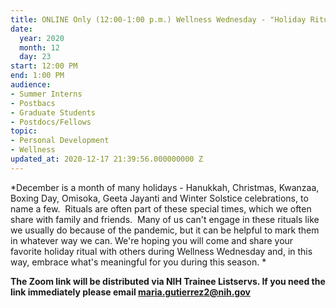 ```yaml
---
title: ONLINE Only (12:00-1:00 p.m.) Wellness Wednesday - "Holiday Rituals"
date:
  year: 2020
  month: 12
  day: 23
start: 12:00 PM
end: 1:00 PM
audience:
- Summer Interns
- Postbacs
- Graduate Students
- Postdocs/Fellows
topic:
- Personal Development
- Wellness
updated_at: 2020-12-17 21:39:56.000000000 Z
---
```

*December is a month of many holidays - Hanukkah, Christmas, Kwanzaa,
Boxing Day, Omisoka, Geeta Jayanti and Winter Solstice celebrations, to
name a few.  Rituals are often part of these special times, which we
often share with family and friends.  Many of us can\'t engage in these
rituals like we usually do because of the pandemic, but it can be
helpful to mark them in whatever way we can. We\'re hoping you will come
and share your favorite holiday ritual with others during Wellness
Wednesday and, in this way, embrace what\'s meaningful for you during
this season. *

**The Zoom link will be distributed via NIH Trainee Listservs. If you
need the link immediately please email maria.gutierrez2@nih.gov**
